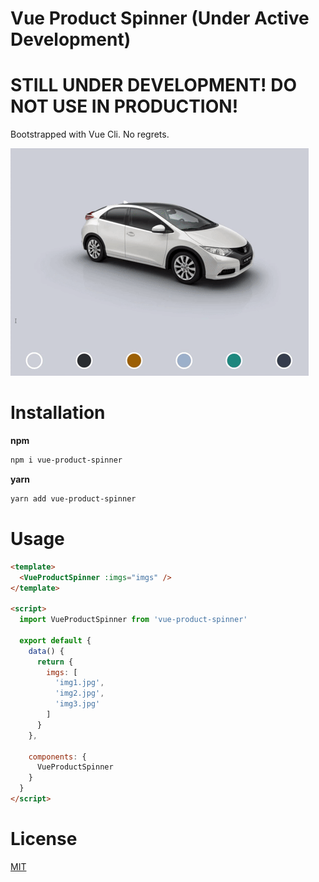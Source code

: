 # Vue Product Spinner (Under Active Development)
# STILL UNDER DEVELOPMENT! DO NOT USE IN PRODUCTION!

Bootstrapped with Vue Cli. No regrets.

![Vue Product Spinner](/docs/VueProductSpinner.gif)

# Installation

**npm**
```sh
npm i vue-product-spinner
```

**yarn**
```sh
yarn add vue-product-spinner
```

# Usage

```html
<template>
  <VueProductSpinner :imgs="imgs" />
</template>

<script>
  import VueProductSpinner from 'vue-product-spinner'

  export default {
    data() {
      return {
        imgs: [
          'img1.jpg',
          'img2.jpg',
          'img3.jpg'
        ]
      }
    },

    components: {
      VueProductSpinner
    }
  }
</script>

```

# License
[MIT](/LICENSE.md)